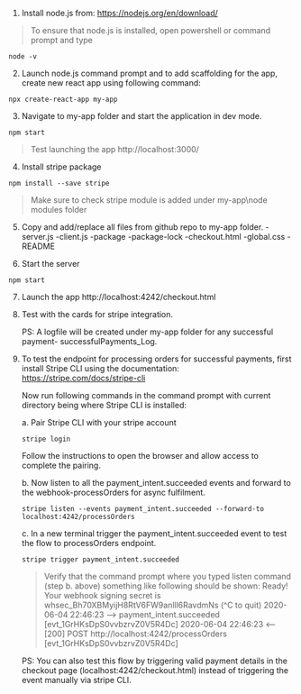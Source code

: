 1. Install node.js from: https://nodejs.org/en/download/
> To ensure that node.js is installed, open powershell or command prompt and type 

```
node -v
```

2. Launch node.js command prompt and to add scaffolding for the app, create new react app using following command:

```
npx create-react-app my-app
```

3. Navigate to my-app folder and start the application in dev mode. 

```
npm start
```
> Test launching the app http://localhost:3000/

4. Install stripe package

```
npm install --save stripe
```
> Make sure to check stripe module is added under my-app\node modules folder

5. Copy and add/replace all files from github repo to my-app folder.
-server.js
-client.js
-package
-package-lock
-checkout.html
-global.css
-README


6. Start the server
```
npm start
```

7. Launch the app  http://localhost:4242/checkout.html

8. Test with the cards for stripe integration.

   PS: A logfile will be created under my-app folder for any successful payment- successfulPayments_Log.

9. To test the endpoint for processing orders for successful payments, first install Stripe CLI using the documentation:
   https://stripe.com/docs/stripe-cli

   Now run following commands in the command prompt with current directory being where Stripe CLI is installed:

    a. Pair Stripe CLI with your stripe account
    ```
    stripe login
    ```
    Follow the instructions to open the browser and allow access to complete the pairing. 


    b. Now listen to all the payment_intent.succeeded events and forward to the webhook-processOrders for async fulfilment.
    ```
    stripe listen --events payment_intent.succeeded --forward-to localhost:4242/processOrders
    ```

    c. In a new terminal trigger the payment_intent.succeeded event to test the flow to processOrders endpoint.
    ```
    stripe trigger payment_intent.succeeded
    ```

    > Verify that the command prompt where you typed listen command (step b. above) something like following should be shown:
    Ready! Your webhook signing secret is whsec_Bh70XBMyijH8RtV6FW9anlll6RavdmNs (^C to quit)
    2020-06-04 22:46:23   --> payment_intent.succeeded [evt_1GrHKsDpS0vvbzrvZ0V5R4Dc]
    2020-06-04 22:46:23  <--  [200] POST http://localhost:4242/processOrders [evt_1GrHKsDpS0vvbzrvZ0V5R4Dc]

    PS: You can also test this flow by triggering valid payment details in the checkout page (localhost:4242/checkout.html) instead of 
    triggering the event manually via stripe CLI.
